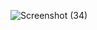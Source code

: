 
![Screenshot (34)](https://user-images.githubusercontent.com/82448727/230290749-9824a4ed-62a1-4371-8d33-d7819c23e21c.png)

